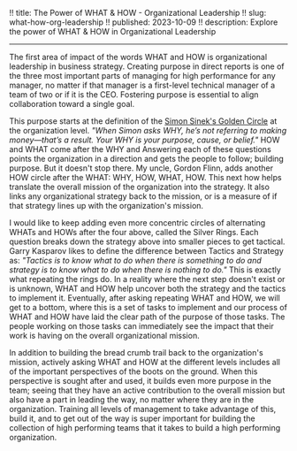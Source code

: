 !! title: The Power of WHAT & HOW - Organizational Leadership
!! slug: what-how-org-leadership
!! published: 2023-10-09
!! description: Explore the power of WHAT & HOW in Organizational Leadership

---

The first area of impact of the words WHAT and HOW is organizational leadership in business strategy. Creating
purpose in direct reports is one of the three most important parts of managing for high performance for any manager, no
matter if that manager is a first-level technical manager of a team of two or if it is the CEO. Fostering purpose is
essential to align collaboration toward a single goal.

This purpose starts at the definition of the [Simon Sinek's Golden Circle](https://simonsinek.com/golden-circle/) at the
organization level. _"When Simon asks WHY, he’s not referring to making money—that’s a result. Your WHY is your purpose,
cause, or belief."_ HOW and WHAT come after the WHY and Answering each of these questions points the organization in a direction and gets the people to
follow; building purpose. But it doesn't stop there. My uncle, Gordon Flinn, adds another HOW circle after the WHAT:
WHY, HOW, WHAT, HOW. This next how helps translate the overall mission of the organization into the strategy. It also
links any organizational strategy back to the mission, or is a measure of if that strategy lines up with the
organization's mission. 

I would like to keep adding even more concentric circles of alternating WHATs and HOWs after the four above, called the
Silver Rings. Each question breaks down the strategy above into smaller pieces to get tactical. Garry Kasparov likes to
define the difference between Tactics and Strategy as: _"Tactics is to know what to do when there is something to do and
strategy is to know what to do when there is nothing to do."_ This is exactly what repeating the rings do. In a reality
where the next step doesn't exist or is unknown, WHAT and HOW help uncover both the strategy and the tactics to
implement it. Eventually, after asking repeating WHAT and HOW, we will get to a bottom, where this is a set of tasks to
implement and our process of WHAT and HOW have laid the clear path of the purpose of those tasks. The people working on
those tasks can immediately see the impact that their work is having on the overall organizational mission. 

In addition to building the bread crumb trail back to the organization's mission, actively asking WHAT and HOW at the
different levels includes all of the important perspectives of the boots on the ground. When this perspective is sought
after and used, it builds even more purpose in the team; seeing that they have an active contribution to the overall
mission but also have a part in leading the way, no matter where they are in the organization. Training all levels of
management to take advantage of this, build it, and to get out of the way is super important for building the collection
of high performing teams that it takes to build a high performing organization.
